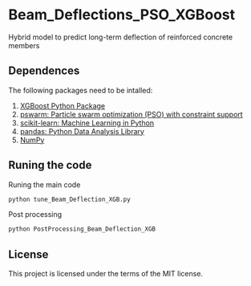 # Beam_Deflections_PSO_XGBoost
Hybrid model to predict long-term deflection of reinforced concrete members

## Dependences 
The following packages need to be intalled:
1. [XGBoost Python Package](https://xgboost.readthedocs.io/en/latest/python/index.html)
2. [pswarm: Particle swarm optimization (PSO) with constraint support](https://pythonhosted.org/pyswarm/)
3. [scikit-learn: Machine Learning in Python](https://scikit-learn.org/stable/)
4. [pandas: Python Data Analysis Library](https://pandas.pydata.org/)
5. [NumPy](https://numpy.org/)

## Runing the code
Runing the main code
```python
python tune_Beam_Deflection_XGB.py
```
Post processing
```python
python PostProcessing_Beam_Deflection_XGB
```

## License
This project is licensed under the terms of the MIT license.
